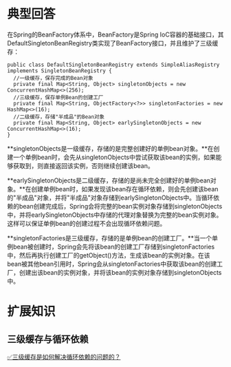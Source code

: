 # 典型回答


在Spring的BeanFactory体系中，BeanFactory是Spring IoC容器的基础接口，其DefaultSingletonBeanRegistry类实现了BeanFactory接口，并且维护了三级缓存：



```plain
public class DefaultSingletonBeanRegistry extends SimpleAliasRegistry implements SingletonBeanRegistry {
  //一级缓存，保存完成的Bean对象
  private final Map<String, Object> singletonObjects = new ConcurrentHashMap<>(256);
  //三级缓存，保存单例Bean的创建工厂
  private final Map<String, ObjectFactory<?>> singletonFactories = new HashMap<>(16);
  //二级缓存，存储"半成品"的Bean对象
  private final Map<String, Object> earlySingletonObjects = new ConcurrentHashMap<>(16);
}
```



**singletonObjects是一级缓存，存储的是完整创建好的单例bean对象。**在创建一个单例bean时，会先从singletonObjects中尝试获取该bean的实例，如果能够获取到，则直接返回该实例，否则继续创建该bean。



**earlySingletonObjects是二级缓存，存储的是尚未完全创建好的单例bean对象。**在创建单例bean时，如果发现该bean存在循环依赖，则会先创建该bean的"半成品"对象，并将"半成品"对象存储到earlySingletonObjects中。当循环依赖的bean创建完成后，Spring会将完整的bean实例对象存储到singletonObjects中，并将earlySingletonObjects中存储的代理对象替换为完整的bean实例对象。这样可以保证单例bean的创建过程不会出现循环依赖问题。



**singletonFactories是三级缓存，存储的是单例bean的创建工厂。**当一个单例bean被创建时，Spring会先将该bean的创建工厂存储到singletonFactories中，然后再执行创建工厂的getObject()方法，生成该bean的实例对象。在该bean被其他bean引用时，Spring会从singletonFactories中获取该bean的创建工厂，创建出该bean的实例对象，并将该bean的实例对象存储到singletonObjects中。





# 扩展知识


## 三级缓存与循环依赖


[✅三级缓存是如何解决循环依赖的问题的？](https://www.yuque.com/hollis666/qyhor6/ffk7dlcrwk35glpl)

